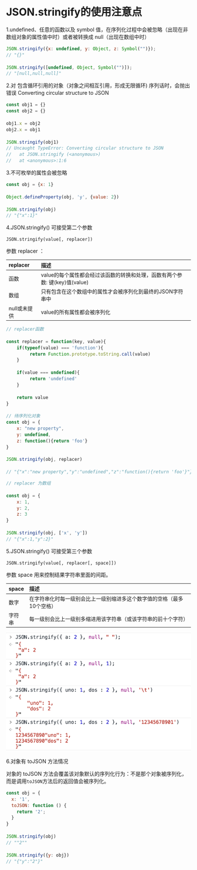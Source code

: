 # JSON.stringify的使用注意点

1.undefined、任意的函数以及 symbol 值，在序列化过程中会被忽略（出现在非数组对象的属性值中时）或者被转换成 null（出现在数组中时）

```js
JSON.stringify({x: undefined, y: Object, z: Symbol("")}); 
// "{}"

JSON.stringify([undefined, Object, Symbol("")]); 
// "[null,null,null]"
```

2.对 包含循环引用的对象（对象之间相互引用，形成无限循环\) 序列话时，会抛出错误 Converting circular structure to JSON

```js
const obj1 = {}
const obj2 = {}

obj1.x = obj2
obj2.x = obj1

JSON.stringify(obj1)
// Uncaught TypeError: Converting circular structure to JSON
//   at JSON.stringify (<anonymous>)
//   at <anonymous>:1:6
```

3.不可枚举的属性会被忽略

```js
const obj = {x: 1}

Object.defineProperty(obj, 'y', {value: 2})

JSON.stringify(obj)
// "{"x":1}"
```

4.JSON.stringify\(\) 可接受第二个参数

```
JSON.stringify(value[, replacer])
```

参数 replacer ：

| replacer | 描述 |
| :--- | :--- |
| 函数 | value的每个属性都会经过该函数的转换和处理，函数有两个参数: 键\(key\)值\(value\) |
| 数组 | 只有包含在这个数组中的属性才会被序列化到最终的JSON字符串中 |
| null或未提供 | value的所有属性都会被序列化 |

```js
// replacer函数

const replacer = function(key, value){
    if(typeof(value) === 'function'){
         return Function.prototype.toString.call(value)
    }

    if(value === undefined){
         return 'undefined'
    }

    return value
}

// 待序列化对象
const obj = {
    x: "new property",
    y: undefined,
    z: function(){return 'foo'}
}

JSON.stringify(obj, replacer)

// "{"x":"new property","y":"undefined","z":"function(){return 'foo'}"}"
```

```js
// replacer 为数组

const obj = {
    x: 1,
    y: 2,
    z: 3
}

JSON.stringify(obj, ['x', 'y'])
// "{"x":1,"y":2}"
```

5.JSON.stringify\(\) 可接受第三个参数

```
JSON.stringify(value[, replacer[, space]])
```

参数 space 用来控制结果字符串里面的间距。

| space | 描述 |
| :--- | :--- |
| 数字 | 在字符串化时每一级别会比上一级别缩进多这个数字值的空格（最多10个空格） |
| 字符串 | 每一级别会比上一级别多缩进用该字符串（或该字符串的前十个字符） |

![](/assets/space@2x.png)

6.对象有 toJSON 方法情况

对象的 toJSON 方法会覆盖该对象默认的序列化行为：不是那个对象被序列化，而是调用`toJSON`方法后的返回值会被序列化。

```js
const obj = {
  x: '1',
  toJSON: function () {
    return '2';
  }
}

JSON.stringify(obj)
// ""2""

JSON.stringify({y: obj})
// "{"y":"2"}"
```



